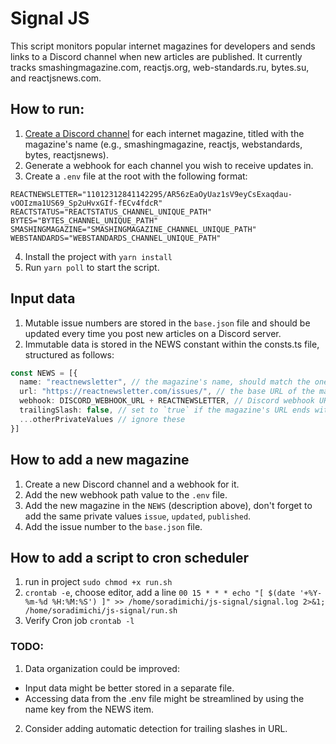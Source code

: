 # Signal JS

This script monitors popular internet magazines for developers and sends links to a Discord channel when new articles are published. It currently tracks smashingmagazine.com, reactjs.org, web-standards.ru, bytes.su, and reactjsnews.com.
## How to run:

1. [Create a Discord channel](https://support.discord.com/hc/en-us/articles/228383668-Intro-to-Webhooks) for each internet magazine, titled with the magazine's name (e.g., smashingmagazine, reactjs, webstandards, bytes, reactjsnews).
2. Generate a webhook for each channel you wish to receive updates in.
3. Create a `.env` file at the root with the following format:
```
REACTNEWSLETTER="11012312841142295/AR56zEaOyUaz1sV9eyCsExaqdau-vOOIzma1US69_Sp2uHvxGIf-fECv4fdcR"
REACTSTATUS="REACTSTATUS_CHANNEL_UNIQUE_PATH"
BYTES="BYTES_CHANNEL_UNIQUE_PATH"
SMASHINGMAGAZINE="SMASHINGMAGAZINE_CHANNEL_UNIQUE_PATH"
WEBSTANDARDS="WEBSTANDARDS_CHANNEL_UNIQUE_PATH"
```
4. Install the project with `yarn install`
5. Run `yarn poll` to start the script.

## Input data

1. Mutable issue numbers are stored in the `base.json` file and should be updated every time you post new articles on a Discord server.
2. Immutable data is stored in the NEWS constant within the consts.ts file, structured as follows:
```typescript
const NEWS = [{
  name: "reactnewsletter", // the magazine's name, should match the one in `base.json`
  url: "https://reactnewsletter.com/issues/", // the base URL of the magazine
  webhook: DISCORD_WEBHOOK_URL + REACTNEWSLETTER, // Discord webhook URL + variable from .env file
  trailingSlash: false, // set to `true` if the magazine's URL ends with a slash, otherwise `false`
  ...otherPrivateValues // ignore these
}]
```

## How to add a new magazine

1. Create a new Discord channel and a webhook for it.
2. Add the new webhook path value to the `.env` file.
3. Add the new magazine in the `NEWS` (description above), don't forget to add the same private values `issue`, `updated`, `published`.
4. Add the issue number to the `base.json` file.

## How to add a script to cron scheduler
1. run in project `sudo chmod +x run.sh`
2. `crontab -e`, choose editor, add a line `00 15 * * * echo "[ $(date '+%Y-%m-%d %H:%M:%S') ]" >> /home/soradimichi/js-signal/signal.log 2>&1; /home/soradimichi/js-signal/run.sh`
3. Verify Cron job `crontab -l`

### TODO: 

1. Data organization could be improved:
* Input data might be better stored in a separate file.
* Accessing data from the .env file might be streamlined by using the name key from the NEWS item.
2. Consider adding automatic detection for trailing slashes in URL.








